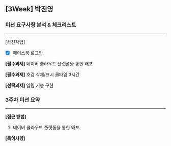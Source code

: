 ## [3Week] 박진영

### 미션 요구사항 분석 & 체크리스트

---  

[사전작업]
- [x] 페이스북 로그인
    
      



**[필수과제]** 네이버 클라우드 플랫폼을 통한 배포


**[필수과제]** 호감 삭제/표시 쿨타임 3시간

**[선택과제]** 알림 기능 구현



### 3주차 미션 요약

---  

**[접근 방법]**

1. 네이버 클라우드 플랫폼을 통한 배포


**[특이사항]**
